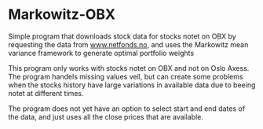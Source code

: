 # Markowitz-OBX
Simple program that downloads stock data for stocks notet on OBX by requesting the data from www.netfonds.no, and uses the 
Markowitz mean variance framework to generate optimal portfolio weights

This program only works with stocks notet on OBX and not on Oslo Axess. The program handels missing values vell, but can
create some problems when the stocks history have large variations in available data due to beeing notet at different times.

The program does not yet have an option to select start and end dates of the data, and just uses all the close prices that
are available.
